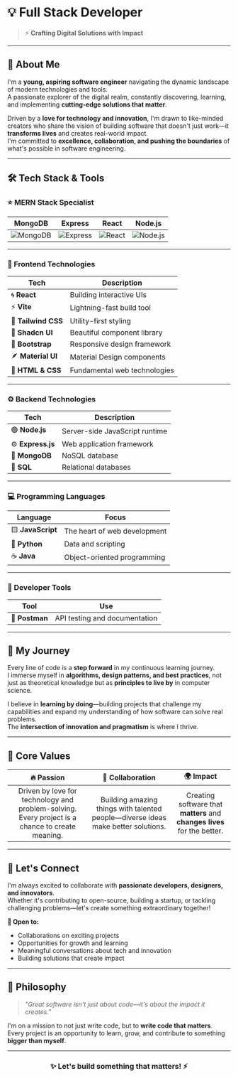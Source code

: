 # 💡 Full Stack Developer  

> ⚡ **Crafting Digital Solutions with Impact**

---

## 👋 About Me  

I'm a **young, aspiring software engineer** navigating the dynamic landscape of modern technologies and tools.  
A passionate explorer of the digital realm, constantly discovering, learning, and implementing **cutting-edge solutions that matter**.  

Driven by a **love for technology and innovation**, I'm drawn to like-minded creators who share the vision of building software that doesn't just work—it **transforms lives** and creates real-world impact.  
I'm committed to **excellence, collaboration, and pushing the boundaries** of what's possible in software engineering.  

---

## 🛠️ Tech Stack & Tools  

### ⭐ MERN Stack Specialist  
<div align="center">

| MongoDB | Express | React | Node.js |
|:--------:|:--------:|:------:|:--------:|
| ![MongoDB](https://img.shields.io/badge/MongoDB-4EA94B?style=for-the-badge&logo=mongodb&logoColor=white) | ![Express](https://img.shields.io/badge/Express.js-000000?style=for-the-badge&logo=express&logoColor=white) | ![React](https://img.shields.io/badge/React-61DAFB?style=for-the-badge&logo=react&logoColor=black) | ![Node.js](https://img.shields.io/badge/Node.js-43853D?style=for-the-badge&logo=node.js&logoColor=white) |

</div>

---

### 🎨 Frontend Technologies  
<div align="center">

| Tech | Description |
|------|--------------|
| 🌀 **React** | Building interactive UIs |
| ⚡ **Vite** | Lightning-fast build tool |
| 🎨 **Tailwind CSS** | Utility-first styling |
| 💎 **Shadcn UI** | Beautiful component library |
| 🧩 **Bootstrap** | Responsive design framework |
| 🪶 **Material UI** | Material Design components |
| 🧱 **HTML & CSS** | Fundamental web technologies |

</div>

---

### ⚙️ Backend Technologies  
<div align="center">

| Tech | Description |
|------|--------------|
| 🟢 **Node.js** | Server-side JavaScript runtime |
| ⚙️ **Express.js** | Web application framework |
| 🍃 **MongoDB** | NoSQL database |
| 🧮 **SQL** | Relational databases |

</div>

---

### 💻 Programming Languages  
<div align="center">

| Language | Focus |
|-----------|--------|
| 🟨 **JavaScript** | The heart of web development |
| 🐍 **Python** | Data and scripting |
| ☕ **Java** | Object-oriented programming |

</div>

---

### 🧰 Developer Tools  
<div align="center">

| Tool | Use |
|------|-----|
| 📮 **Postman** | API testing and documentation |

</div>

---

## 🎯 My Journey  

Every line of code is a **step forward** in my continuous learning journey.  
I immerse myself in **algorithms, design patterns, and best practices**, not just as theoretical knowledge but as **principles to live by** in computer science.  

I believe in **learning by doing**—building projects that challenge my capabilities and expand my understanding of how software can solve real problems.  
The **intersection of innovation and pragmatism** is where I thrive.  

---

## 💎 Core Values  

| 🔥 Passion | 🤝 Collaboration | 🌍 Impact |
|:-----------:|:----------------:|:-----------:|
| Driven by love for technology and problem-solving. Every project is a chance to create meaning. | Building amazing things with talented people—diverse ideas make better solutions. | Creating software that **matters** and **changes lives** for the better. |

---

## 🌟 Let's Connect  

I'm always excited to collaborate with **passionate developers, designers, and innovators**.  
Whether it's contributing to open-source, building a startup, or tackling challenging problems—let's create something extraordinary together!  

**💬 Open to:**  
- Collaborations on exciting projects  
- Opportunities for growth and learning  
- Meaningful conversations about tech and innovation  
- Building solutions that create impact  

---

## 💭 Philosophy  

> *"Great software isn't just about code—it's about the impact it creates."*  

I'm on a mission to not just write code, but to **write code that matters**.  
Every project is an opportunity to learn, grow, and contribute to something **bigger than myself**.  

---

<div align="center">

### ✨ Let's build something that matters! ⚡  

</div>
